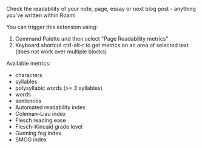 Check the readability of your note, page, essay or next blog post - anything you've written within Roam!

You can trigger this extension using:
1. Command Palette and then select "Page Readability metrics"
2. Keyboard shortcut ctrl-alt-r to get metrics on an area of selected text (does not work over multiple blocks)

Available metrics:
- characters
- syllables
- polysyllabic words (>= 3 syllables)
- words
- sentences
- Automated readability index
- Coleman–Liau index
- Flesch reading ease
- Flesch–Kincaid grade level
- Gunning fog index
- SMOG index

